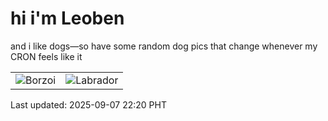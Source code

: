 # hi i'm Leoben

and i like dogs—so have some random dog pics that change whenever my CRON feels like it

|  |  |
|--------|----------|
| ![Borzoi](https://random-dog-vercel.vercel.app/api/random-borzoi?v=1757254827) | ![Labrador](https://random-dog-vercel.vercel.app/api/random-labrador?v=1757254827) |

Last updated: 2025-09-07 22:20 PHT
